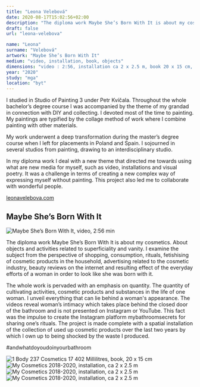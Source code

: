 ```yaml
---
title: "Leona Velebová"
date: 2020-08-17T15:02:56+02:00
description: "The diploma work Maybe She’s Born With It is about my cosmetics. About objects and activities related to superficiality and vanity."
draft: false
url: "leona-velebova"

name: "Leona"
surname: "Velebová"
artwork: "Maybe She’s Born With It"
medium: "video, installation, book, objects"
dimensions: "video : 2:56, installation ca 2 x 2.5 m, book 20 x 15 cm, Object: One Night Kit - 20 x 30 cm, Travel Kit - 20 x 20 cm"
year: "2020"
study: "mga"
location: "byt"
---
```


I studied in Studio of Painting 3 under Petr Kvíčala. Throughout the whole bachelor’s degree course I was accompanied by the theme of my grandad in connection with DIY and collecting. I devoted most of the time to painting. My paintings are typified by the collage method of work where I combine painting with other materials. 

My work underwent a deep transformation during the master’s degree course when I left for placements in Poland and Spain. I sojourned in several studios from painting, drawing to an interdisciplinary studio. 

In my diploma work I deal with a new theme that directed me towards using what are new media for myself, such as video, installations and visual poetry. It was a challenge in terms of creating a new complex way of expressing myself without painting. This project also led me to collaborate with wonderful people. 

[leonavelebova.com](http://leonavelebova.com)

## Maybe She’s Born With It

![Maybe She’s Born With It, video, 2:56 min](/students/velebova/1.jpg)

The diploma work Maybe She’s Born With It is about my cosmetics. About objects and activities related to superficiality and vanity. I examine the subject from the perspective of shopping, consumption, rituals, fetishising of cosmetic products in the household, advertising related to the cosmetic industry, beauty reviews on the internet and resulting effect of the everyday efforts of a woman in order to look like she was born with it.

The whole work is pervaded with an emphasis on quantity. The quantity of cultivating activities, cosmetic products and substances in the life of one woman. I unveil everything that can lie behind a woman's appearance. The videos reveal woman’s intimacy which takes place behind the closed door of the bathroom and is not presented on Instagram or YouTube. This fact was the impulse to create the Instagram platform mybathroomsecrets for sharing one’s rituals. The project is made complete with a spatial installation of the collection of used up cosmetic products over the last two years by which I own up to being shocked by the waste I produced.

#andwhatdoyoudoinyourbathroom

![1 Body 237 Cosmetics 17 402 Millilitres, book, 20 x 15 cm](/students/velebova/2.jpg)
![My Cosmetics 2018-2020, installation, ca 2 x 2.5 m](/students/velebova/3.jpg)
![My Cosmetics 2018-2020, installation, ca 2 x 2.5 m](/students/velebova/4.jpg)
![My Cosmetics 2018-2020, installation, ca 2 x 2.5 m](/students/velebova/5.jpg)
